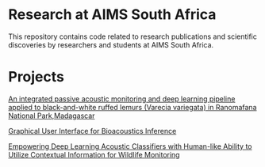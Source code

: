 # Research at AIMS South Africa

This repository contains code related to research publications and scientific discoveries by researchers and students at AIMS South Africa.

# Projects

<a href="https://github.com/AIMS-Research/research_za/tree/main/bioacoustics_ruffed_lemurs">An integrated passive acoustic monitoring and deep learning pipeline applied to black-and-white ruffed lemurs (Varecia variegata) in Ranomafana National Park,Madagascar</a>

<a href="https://github.com/AIMS-Research/research_za/tree/main/bioacoustics_inference_gui">Graphical User Interface for Bioacoustics Inference</a>

<a href="https://github.com/AIMS-Research/research_za/tree/main/bioacoustics_contextual_analysis">Empowering Deep Learning Acoustic Classifiers with Human-like Ability to Utilize Contextual Information for Wildlife Monitoring</a>

